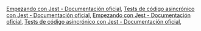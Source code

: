 [Empezando con Jest - Documentación oficial](https://jestjs.io/docs/es-ES/getting-started),
[Tests de código asincrónico con Jest - Documentación oficial](https://jestjs.io/docs/es-ES/asynchronous),
[Empezando con Jest - Documentación oficial](https://js.io/docs/es-ES/getting-started),
[Tests de código asincrónico con Jest - Documentación oficial](https://jestjs.io/docs/es-ES/asynchronous),
